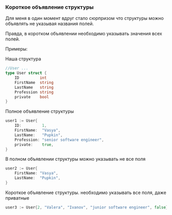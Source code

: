 ### Короткое объявление структуры

Для меня в один момент вдруг стало сюрпризом что структуры можно объявлять не указывая названия полей.

Правда, в коротком объявлении необходимо указывать значения всех полей.

Примеры:

Наша структура
```go
//User ...
type User struct {
	ID         int
	FirstName  string
	LastName   string
	Profession string
	private    bool
}
```
Полное объявление структуры

```go
user1 := User{
	ID:         1,
	FirstName:  "Vasya",
	LastName:   "Pupkin",
	Profession: "senior software engineer",
	private:    true,
}
```

В полном объявлении структуры можно указывать не все поля

```go
user2 := User{
    FirstName: "Vasya",
    LastName:  "Pupkin",
}
```

Короткое объявление структуры. необходимо указывать все поля, даже приватные

```go
user3 := User{2, "Valera", "Ivanov", "junior software engineer", false}
```


